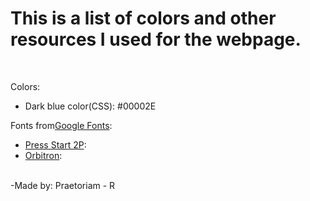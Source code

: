 # This is a list of colors and other resources I used for the webpage.
<br>



Colors:
- Dark blue color(CSS): #00002E

Fonts from[Google Fonts](https://fonts.google.com/): 
- [Press Start 2P](https://fonts.google.com/specimen/Press+Start+2P?query=start):
- [Orbitron](https://fonts.google.com/specimen/Orbitron?query=orbitron):





<br>
<div>
-Made by: Praetoriam - R